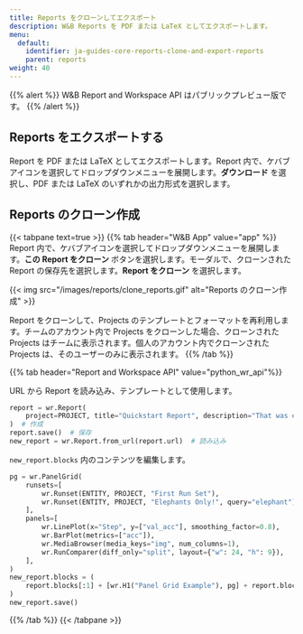 ```yaml
---
title: Reports をクローンしてエクスポート
description: W&B Reports を PDF または LaTeX としてエクスポートします。
menu:
  default:
    identifier: ja-guides-core-reports-clone-and-export-reports
    parent: reports
weight: 40
---
```


{{% alert %}}
W&B Report and Workspace API はパブリックプレビュー版です。
{{% /alert %}}

## Reports をエクスポートする

Report を PDF または LaTeX としてエクスポートします。Report 内で、ケバブアイコンを選択してドロップダウンメニューを展開します。**ダウンロード** を選択し、PDF または LaTeX のいずれかの出力形式を選択します。

## Reports のクローン作成

{{< tabpane text=true >}}
{{% tab header="W&B App" value="app" %}}
Report 内で、ケバブアイコンを選択してドロップダウンメニューを展開します。**この Report をクローン** ボタンを選択します。モーダルで、クローンされた Report の保存先を選択します。**Report をクローン** を選択します。

{{< img src="/images/reports/clone_reports.gif" alt="Reports のクローン作成" >}}

Report をクローンして、Projects のテンプレートとフォーマットを再利用します。チームのアカウント内で Projects をクローンした場合、クローンされた Projects はチームに表示されます。個人のアカウント内でクローンされた Projects は、そのユーザーのみに表示されます。
{{% /tab %}}

{{% tab header="Report and Workspace API" value="python_wr_api"%}}

URL から Report を読み込み、テンプレートとして使用します。

```python
report = wr.Report(
    project=PROJECT, title="Quickstart Report", description="That was easy!"
)  # 作成
report.save()  # 保存
new_report = wr.Report.from_url(report.url)  # 読み込み
```

`new_report.blocks` 内のコンテンツを編集します。

```python
pg = wr.PanelGrid(
    runsets=[
        wr.Runset(ENTITY, PROJECT, "First Run Set"),
        wr.Runset(ENTITY, PROJECT, "Elephants Only!", query="elephant"),
    ],
    panels=[
        wr.LinePlot(x="Step", y=["val_acc"], smoothing_factor=0.8),
        wr.BarPlot(metrics=["acc"]),
        wr.MediaBrowser(media_keys="img", num_columns=1),
        wr.RunComparer(diff_only="split", layout={"w": 24, "h": 9}),
    ],
)
new_report.blocks = (
    report.blocks[:1] + [wr.H1("Panel Grid Example"), pg] + report.blocks[1:]
)
new_report.save()
```
{{% /tab %}}
{{< /tabpane >}}